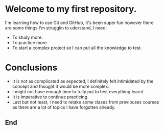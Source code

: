 # Welcome to my first repository.
I'm learning how to use Git and GitHub, it's been super fun however there are some things I'm strugglin to uderstand, I need:

- To study more.
- To practice more.
- To start a complex project so I can put all the knowledge to test.

# Conclusions

- It is not as complicated as expected, I definitely felt intimidated by the concept and thought it would be more complex.
- I might not have enough time to fully put to test everything learnt
- It is imperative to continue practicing.
- Last but not least, I need to retake some clases from previouses courses as there are a lot of topics I have forgotten already.


## End